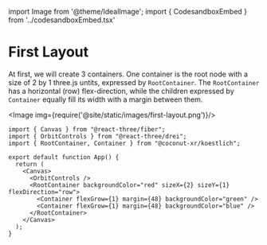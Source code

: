 import Image from '@theme/IdealImage';
import { CodesandboxEmbed } from '../codesandboxEmbed.tsx'

# First Layout

At first, we will create 3 containers. One container is the root node with a size of 2 by 1 three.js untits, expressed by `RootContainer`. The `RootContainer` has a horizontal (row) flex-direction, while the children expressed by `Container` equally fill its width with a margin between them.

<CodesandboxEmbed path="koestlich-first-layout-owgw9d"/>

<Image img={require('@site/static/images/first-layout.png')}/>

```tsx
import { Canvas } from "@react-three/fiber";
import { OrbitControls } from "@react-three/drei";
import { RootContainer, Container } from "@coconut-xr/koestlich";

export default function App() {
  return (
    <Canvas>
      <OrbitControls />
      <RootContainer backgroundColor="red" sizeX={2} sizeY={1} flexDirection="row">
        <Container flexGrow={1} margin={48} backgroundColor="green" />
        <Container flexGrow={1} margin={48} backgroundColor="blue" />
      </RootContainer>
    </Canvas>
  );
}
```
